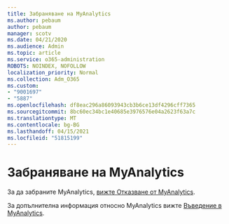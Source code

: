 ```yaml
---
title: Забраняване на MyAnalytics
ms.author: pebaum
author: pebaum
manager: scotv
ms.date: 04/21/2020
ms.audience: Admin
ms.topic: article
ms.service: o365-administration
ROBOTS: NOINDEX, NOFOLLOW
localization_priority: Normal
ms.collection: Adm_O365
ms.custom:
- "9001697"
- "5887"
ms.openlocfilehash: df8eac296a86093943cb3b6ce13df4296cff7365
ms.sourcegitcommit: 8bc60ec34bc1e40685e3976576e04a2623f63a7c
ms.translationtype: MT
ms.contentlocale: bg-BG
ms.lasthandoff: 04/15/2021
ms.locfileid: "51815199"
---
```

# <a name="disable-myanalytics"></a>Забраняване на MyAnalytics

За да забраните MyAnalytics, [вижте Отказване от MyAnalytics](https://docs.microsoft.com/workplace-analytics/myanalytics/use/opt-out-of-mya). 

За допълнителна информация относно MyAnalytics вижте [Въведение в MyAnalytics](https://docs.microsoft.com/workplace-analytics/myanalytics/mya-landing-page).
